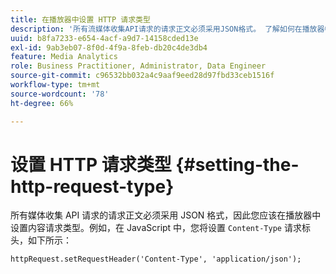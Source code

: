 ```yaml
---
title: 在播放器中设置 HTTP 请求类型
description: '所有流媒体收集API请求的请求正文必须采用JSON格式。 了解如何在播放器中设置内容请求类型。 '
uuid: b8fa7233-e654-4acf-a9d7-14158cded13e
exl-id: 9ab3eb07-8f0d-4f9a-8feb-db20c4de3db4
feature: Media Analytics
role: Business Practitioner, Administrator, Data Engineer
source-git-commit: c96532bb032a4c9aaf9eed28d97fbd33ceb1516f
workflow-type: tm+mt
source-wordcount: '78'
ht-degree: 66%

---
```


# 设置 HTTP 请求类型 {#setting-the-http-request-type}

所有媒体收集 API 请求的请求正文必须采用 JSON 格式，因此您应该在播放器中设置内容请求类型。例如，在 JavaScript 中，您将设置 `Content-Type` 请求标头，如下所示：

```
httpRequest.setRequestHeader('Content-Type', 'application/json'); 
```
